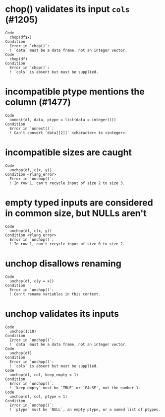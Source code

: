 # chop() validates its input `cols` (#1205)

    Code
      chop(df$x)
    Condition
      Error in `chop()`:
      ! `data` must be a data frame, not an integer vector.
    Code
      chop(df)
    Condition
      Error in `chop()`:
      ! `cols` is absent but must be supplied.

# incompatible ptype mentions the column (#1477)

    Code
      unnest(df, data, ptype = list(data = integer()))
    Condition
      Error in `unnest()`:
      ! Can't convert `data[[2]]` <character> to <integer>.

# incompatible sizes are caught

    Code
      unchop(df, c(x, y))
    Condition <rlang_error>
      Error in `unchop()`:
      ! In row 1, can't recycle input of size 2 to size 3.

# empty typed inputs are considered in common size, but NULLs aren't

    Code
      unchop(df, c(x, y))
    Condition <rlang_error>
      Error in `unchop()`:
      ! In row 1, can't recycle input of size 0 to size 2.

# unchop disallows renaming

    Code
      unchop(df, c(y = x))
    Condition
      Error in `unchop()`:
      ! Can't rename variables in this context.

# unchop validates its inputs

    Code
      unchop(1:10)
    Condition
      Error in `unchop()`:
      ! `data` must be a data frame, not an integer vector.
    Code
      unchop(df)
    Condition
      Error in `unchop()`:
      ! `cols` is absent but must be supplied.
    Code
      unchop(df, col, keep_empty = 1)
    Condition
      Error in `unchop()`:
      ! `keep_empty` must be `TRUE` or `FALSE`, not the number 1.
    Code
      unchop(df, col, ptype = 1)
    Condition
      Error in `unchop()`:
      ! `ptype` must be `NULL`, an empty ptype, or a named list of ptypes.

